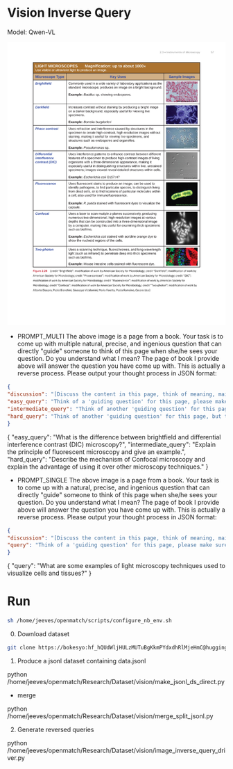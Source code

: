 
# Vision Inverse Query

Model: Qwen-VL

![](./sample_images/page_71.png)



- PROMPT_MULTI
The above image is a page from a book. Your task is to come up with multiple natural, precise, and ingenious question that can directly "guide" someone to think of this page when she/he sees your question. Do you understand what I mean? The page of book I provide above will answer the question you have come up with. This is actually a reverse process.
Please output your thought process in JSON format:

```json
{
"discussion": "[Discuss the content in this page, think of meaning, main idea, and thoughts etc. of this page to ensure that you truly understand it.]",
"easy_query": "Think of a 'guiding question' for this page, please make sure it is specific, accurate, and just right. This query usually refers to specific and detailed, the longest.",
"intermediate_query": "Think of another 'guiding question' for this page, but this time, you need to raise the level: it should be a harder question, requiring higher level of reasoning and intuition.",
"hard_query": "Think of another 'guiding question' for this page, but this time, you need to give me an advanced query: you know, this time your query should not focus on lexical similarity, instead you need to consider in semantic space. This query usually should be the shortest among these 3 queries",
}
```

{ "easy_query": "What is the difference between brightfield and differential interference contrast (DIC) microscopy?", "intermediate_query": "Explain the principle of fluorescent microscopy and give an example.", "hard_query": "Describe the mechanism of Confocal microscopy and explain the advantage of using it over other microscopy techniques." }


- PROMPT_SINGLE
The above image is a page from a book. Your task is to come up with a natural, precise, and ingenious question that can directly "guide" someone to think of this page when she/he sees your question. Do you understand what I mean? The page of book I provide above will answer the question you have come up with. This is actually a reverse process.
Please output your thought process in JSON format:

```json
{
"discussion": "[Discuss the content in this page, think of meaning, main idea, and thoughts etc. of this page to ensure that you truly understand it.]",
"query": "Think of a 'guiding question' for this page, please make sure it is specific, accurate, and just right. Don't be too short, and also don't be too long."
}
```

{ "query": "What are some examples of light microscopy techniques used to visualize cells and tissues?" }



# Run

```bash
sh /home/jeeves/openmatch/scripts/configure_nb_env.sh
```

0. Download dataset

```bash
git clone https://bokesyo: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@huggingface.co/bokesyo/visual_embedding_1

```

1. Produce a jsonl dataset containing data.jsonl

python /home/jeeves/openmatch/Research/Dataset/vision/make_jsonl_ds_direct.py

- merge

python /home/jeeves/openmatch/Research/Dataset/vision/merge_split_jsonl.py

2. Generate reversed queries

python /home/jeeves/openmatch/Research/Dataset/vision/image_inverse_query_driver.py

